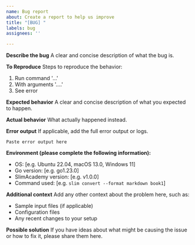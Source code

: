 ```yaml
---
name: Bug report
about: Create a report to help us improve
title: "[BUG] "
labels: bug
assignees: ''

---
```


**Describe the bug**
A clear and concise description of what the bug is.

**To Reproduce**
Steps to reproduce the behavior:
1. Run command '...'
2. With arguments '....'
3. See error

**Expected behavior**
A clear and concise description of what you expected to happen.

**Actual behavior**
What actually happened instead.

**Error output**
If applicable, add the full error output or logs.

```
Paste error output here
```

**Environment (please complete the following information):**
 - OS: [e.g. Ubuntu 22.04, macOS 13.0, Windows 11]
 - Go version: [e.g. go1.23.0]
 - SlimAcademy version: [e.g. v1.0.0]
 - Command used: [e.g. `slim convert --format markdown book1`]

**Additional context**
Add any other context about the problem here, such as:
- Sample input files (if applicable)
- Configuration files
- Any recent changes to your setup

**Possible solution**
If you have ideas about what might be causing the issue or how to fix it, please share them here.
